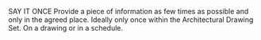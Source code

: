 SAY IT ONCE
Provide a piece of
information as few times
as possible and only in
the agreed place. Ideally
only once within the
Architectural Drawing
Set. On a drawing or in a
schedule.